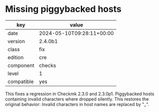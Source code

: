 [//]: # (werk v2)
# Missing piggybacked hosts

key        | value
---------- | ---
date       | 2024-05-10T09:28:11+00:00
version    | 2.4.0b1
class      | fix
edition    | cre
component  | checks
level      | 1
compatible | yes

This fixes a regression in Checkmk 2.3.0 and 2.3.0p1.
Piggybacked hosts containing invalid characters where dropped silently.
This restores the original behavior: Invalid characters in host names are replaced by "_".
